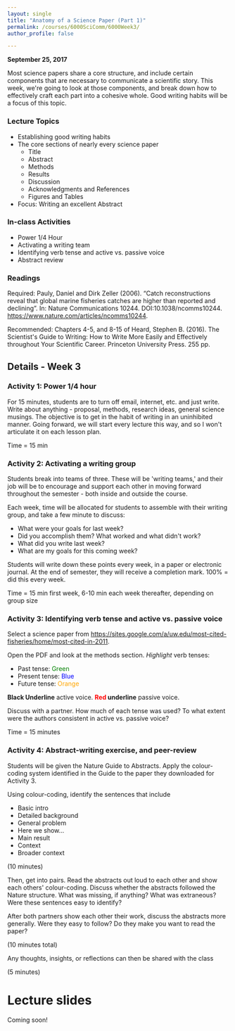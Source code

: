 ```yaml
---
layout: single
title: "Anatomy of a Science Paper (Part 1)"
permalink: /courses/6000SciComm/6000Week3/
author_profile: false

---
```


**September 25, 2017**

Most science papers share a core structure, and include certain components that are necessary to communicate a scientific story. This week, we're going to look at those components, and break down how to effectively craft each part into a cohesive whole. Good writing habits will be a focus of this topic.

### Lecture Topics

* Establishing good writing habits
* The core sections of nearly every science paper
    + Title
    + Abstract
    + Methods
    + Results
    + Discussion
    + Acknowledgments and References
    + Figures and Tables
* Focus: Writing an excellent Abstract

### In-class Activities

*  Power 1/4 Hour
*  Activating a writing team
*  Identifying verb tense and active vs. passive voice
*  Abstract review

### Readings

Required: Pauly, Daniel and Dirk Zeller (2006). “Catch reconstructions reveal that global marine fisheries catches are higher than reported and declining”. In: Nature Communications 10244. DOI:10.1038/ncomms10244. https://www.nature.com/articles/ncomms10244.

Recommended: Chapters 4-5, and 8-15 of Heard, Stephen B. (2016). The Scientist's Guide to Writing: How to Write More Easily and Effectively throughout Your Scientific Career. Princeton University Press. 255 pp. 

## Details - Week 3

### Activity 1: Power 1/4 hour

For 15 minutes, students are to turn off email, internet, etc. and just write. Write about anything - proposal, methods, research ideas, general science musings. The objective is to get in the habit of writing in an uninhibited manner. Going forward, we will start every lecture this way, and so I won't articulate it on each lesson plan.

Time = 15 min

### Activity 2: Activating a writing group

Students break into teams of three. These will be 'writing teams,' and their job will be to encourage and support each other in moving forward throughout the semester - both inside and outside the course.

Each week, time will be allocated for students to assemble with their writing group, and take a few minute to discuss:
  * What were your goals for last week?
  * Did you accomplish them? What worked and what didn't work?
  * What did you write last week?
  * What are my goals for this coming week?

Students will write down these points every week, in a paper or electronic journal. At the end of semester, they will receive a completion mark. 100% = did this every week.

Time = 15 min first week, 6-10 min each week thereafter, depending on group size

### Activity 3: Identifying verb tense and active vs. passive voice

Select a science paper from https://sites.google.com/a/uw.edu/most-cited-fisheries/home/most-cited-in-2011.

Open the PDF and look at the methods section. *Highlight* verb tenses:

  * Past tense: <span style="color:green">Green</span>
  * Present tense: <span style="color:blue">Blue</span>
  * Future tense: <span style="color:orange">Orange</span>

__Black Underline__ active voice. 
__<span style="color:red">Red</span> underline__ passive voice.

Discuss with a partner. How much of each tense was used? To what extent were the authors consistent in active vs. passive voice?

Time = 15 minutes

### Activity 4: Abstract-writing exercise, and peer-review

Students will be given the Nature Guide to Abstracts. Apply the colour-coding system identified in the Guide to the paper they downloaded for Activity 3. 

Using colour-coding, identify the sentences that include
  * Basic intro
  * Detailed background
  * General problem
  * Here we show...
  * Main result
  * Context
  * Broader context
  
(10 minutes)

Then, get into pairs. Read the abstracts out loud to each other and show each others' colour-coding. Discuss whether the abstracts followed the Nature structure. What was missing, if anything? What was extraneous? Were these sentences easy to identify? 

After both partners show each other their work, discuss the abstracts more generally. Were they easy to follow? Do they make you want to read the paper? 

(10 minutes total)

Any thoughts, insights, or reflections can then be shared with the class

(5 minutes)

# Lecture slides

Coming soon!